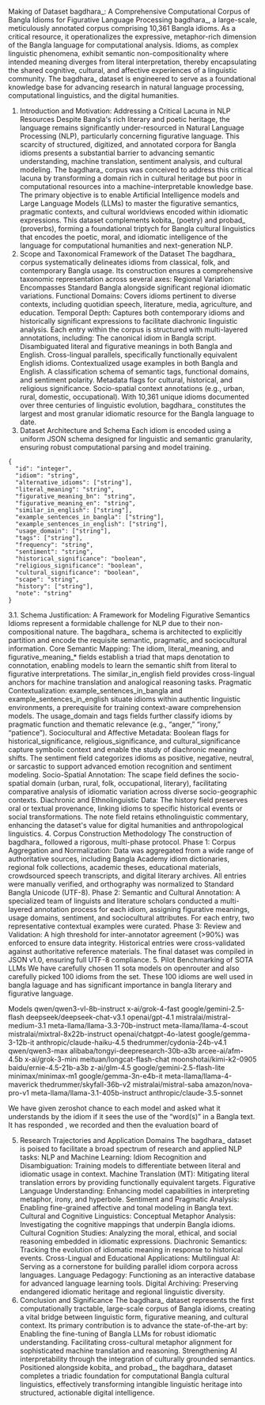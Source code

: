 Making of Dataset bagdhara_: A Comprehensive Computational Corpus of Bangla Idioms for Figurative Language Processing
bagdhara_, a large-scale, meticulously annotated corpus comprising 10,361 Bangla idioms. As a critical resource, it operationalizes the expressive, metaphor-rich dimension of the Bangla language for computational analysis. Idioms, as complex linguistic phenomena, exhibit semantic non-compositionality where intended meaning diverges from literal interpretation, thereby encapsulating the shared cognitive, cultural, and affective experiences of a linguistic community. The bagdhara_ dataset is engineered to serve as a foundational knowledge base for advancing research in natural language processing, computational linguistics, and the digital humanities.
1. Introduction and Motivation: Addressing a Critical Lacuna in NLP Resources
Despite Bangla's rich literary and poetic heritage, the language remains significantly under-resourced in Natural Language Processing (NLP), particularly concerning figurative language. This scarcity of structured, digitized, and annotated corpora for Bangla idioms presents a substantial barrier to advancing semantic understanding, machine translation, sentiment analysis, and cultural modeling. The bagdhara_ corpus was conceived to address this critical lacuna by transforming a domain rich in cultural heritage but poor in computational resources into a machine-interpretable knowledge base.
The primary objective is to enable Artificial Intelligence models and Large Language Models (LLMs) to master the figurative semantics, pragmatic contexts, and cultural worldviews encoded within idiomatic expressions. This dataset complements kobita_ (poetry) and probad_ (proverbs), forming a foundational triptych for Bangla cultural linguistics that encodes the poetic, moral, and idiomatic intelligence of the language for computational humanities and next-generation NLP.
2. Scope and Taxonomical Framework of the Dataset
The bagdhara_ corpus systematically delineates idioms from classical, folk, and contemporary Bangla usage. Its construction ensures a comprehensive taxonomic representation across several axes:
Regional Variation: Encompasses Standard Bangla alongside significant regional idiomatic variations.
Functional Domains: Covers idioms pertinent to diverse contexts, including quotidian speech, literature, media, agriculture, and education.
Temporal Depth: Captures both contemporary idioms and historically significant expressions to facilitate diachronic linguistic analysis.
Each entry within the corpus is structured with multi-layered annotations, including:
The canonical idiom in Bangla script.
Disambiguated literal and figurative meanings in both Bangla and English.
Cross-lingual parallels, specifically functionally equivalent English idioms.
Contextualized usage examples in both Bangla and English.
A classification schema of semantic tags, functional domains, and sentiment polarity.
Metadata flags for cultural, historical, and religious significance.
Socio-spatial context annotations (e.g., urban, rural, domestic, occupational).
With 10,361 unique idioms documented over three centuries of linguistic evolution, bagdhara_ constitutes the largest and most granular idiomatic resource for the Bangla language to date.
3. Dataset Architecture and Schema
Each idiom is encoded using a uniform JSON schema designed for linguistic and semantic granularity, ensuring robust computational parsing and model training.

```
{
  "id": "integer",
  "idiom": "string",
  "alternative_idioms": ["string"],
  "literal_meaning": "string",
  "figurative_meaning_bn": "string",
  "figurative_meaning_en": "string",
  "similar_in_english": ["string"],
  "example_sentences_in_bangla": ["string"],
  "example_sentences_in_english": ["string"],
  "usage_domain": ["string"],
  "tags": ["string"],
  "frequency": "string",
  "sentiment": "string",
  "historical_significance": "boolean",
  "religious_significance": "boolean",
  "cultural_significance": "boolean",
  "scape": "string",
  "history": ["string"],
  "note": "string"
}
```

3.1. Schema Justification: A Framework for Modeling Figurative Semantics
Idioms represent a formidable challenge for NLP due to their non-compositional nature. The bagdhara_ schema is architected to explicitly partition and encode the requisite semantic, pragmatic, and sociocultural information.
Core Semantic Mapping: The idiom, literal_meaning, and figurative_meaning_* fields establish a triad that maps denotation to connotation, enabling models to learn the semantic shift from literal to figurative interpretations. The similar_in_english field provides cross-lingual anchors for machine translation and analogical reasoning tasks.
Pragmatic Contextualization: example_sentences_in_bangla and example_sentences_in_english situate idioms within authentic linguistic environments, a prerequisite for training context-aware comprehension models. The usage_domain and tags fields further classify idioms by pragmatic function and thematic relevance (e.g., “anger,” “irony,” “patience”).
Sociocultural and Affective Metadata: Boolean flags for historical_significance, religious_significance, and cultural_significance capture symbolic context and enable the study of diachronic meaning shifts. The sentiment field categorizes idioms as positive, negative, neutral, or sarcastic to support advanced emotion recognition and sentiment modeling.
Socio-Spatial Annotation: The scape field defines the socio-spatial domain (urban, rural, folk, occupational, literary), facilitating comparative analysis of idiomatic variation across diverse socio-geographic contexts.
Diachronic and Ethnolinguistic Data: The history field preserves oral or textual provenance, linking idioms to specific historical events or social transformations. The note field retains ethnolinguistic commentary, enhancing the dataset's value for digital humanities and anthropological linguistics.
4. Corpus Construction Methodology
The construction of bagdhara_ followed a rigorous, multi-phase protocol.
Phase 1: Corpus Aggregation and Normalization: Data was aggregated from a wide range of authoritative sources, including Bangla Academy idiom dictionaries, regional folk collections, academic theses, educational materials, crowdsourced speech transcripts, and digital literary archives. All entries were manually verified, and orthography was normalized to Standard Bangla Unicode (UTF-8).
Phase 2: Semantic and Cultural Annotation: A specialized team of linguists and literature scholars conducted a multi-layered annotation process for each idiom, assigning figurative meanings, usage domains, sentiment, and sociocultural attributes. For each entry, two representative contextual examples were curated.
Phase 3: Review and Validation: A high threshold for inter-annotator agreement (>90%) was enforced to ensure data integrity. Historical entries were cross-validated against authoritative reference materials. The final dataset was compiled in JSON v1.0, ensuring full UTF-8 compliance.
5. Pilot Benchmarking of SOTA LLMs
We have carefully chosen 11 sota models on openrouter and also carefully picked 100 idioms from the set. These 100 idioms are well used in bangla laguage and has significant importance in bangla literary and figurative language. 

Models
qwen/qwen3-vl-8b-instruct
x-ai/grok-4-fast
google/gemini-2.5-flash
deepseek/deepseek-chat-v3.1
openai/gpt-4.1
mistralai/mistral-medium-3.1
meta-llama/llama-3.3-70b-instruct
meta-llama/llama-4-scout
mistralai/mixtral-8x22b-instruct
openai/chatgpt-4o-latest
google/gemma-3-12b-it
anthropic/claude-haiku-4.5
thedrummer/cydonia-24b-v4.1
qwen/qwen3-max
alibaba/tongyi-deepresearch-30b-a3b
arcee-ai/afm-4.5b
x-ai/grok-3-mini
meituan/longcat-flash-chat
moonshotai/kimi-k2-0905
baidu/ernie-4.5-21b-a3b
z-ai/glm-4.5
google/gemini-2.5-flash-lite
minimax/minimax-m1
google/gemma-3n-e4b-it
meta-llama/llama-4-maverick
thedrummer/skyfall-36b-v2
mistralai/mistral-saba
amazon/nova-pro-v1
meta-llama/llama-3.1-405b-instruct
anthropic/claude-3.5-sonnet

We have given zeroshot chance to each model and asked what it understands by the idiom if it sees the use of the “word(s)” in a Bangla text. It has responded , we recorded and then the evaluation board of 

5. Research Trajectories and Application Domains
The bagdhara_ dataset is poised to facilitate a broad spectrum of research and applied NLP tasks:
NLP and Machine Learning:
Idiom Recognition and Disambiguation: Training models to differentiate between literal and idiomatic usage in context.
Machine Translation (MT): Mitigating literal translation errors by providing functionally equivalent targets.
Figurative Language Understanding: Enhancing model capabilities in interpreting metaphor, irony, and hyperbole.
Sentiment and Pragmatic Analysis: Enabling fine-grained affective and tonal modeling in Bangla text.
Cultural and Cognitive Linguistics:
Conceptual Metaphor Analysis: Investigating the cognitive mappings that underpin Bangla idioms.
Cultural Cognition Studies: Analyzing the moral, ethical, and social reasoning embedded in idiomatic expressions.
Diachronic Semantics: Tracking the evolution of idiomatic meaning in response to historical events.
Cross-Lingual and Educational Applications:
Multilingual AI: Serving as a cornerstone for building parallel idiom corpora across languages.
Language Pedagogy: Functioning as an interactive database for advanced language learning tools.
Digital Archiving: Preserving endangered idiomatic heritage and regional linguistic diversity.
6. Conclusion and Significance
The bagdhara_ dataset represents the first computationally tractable, large-scale corpus of Bangla idioms, creating a vital bridge between linguistic form, figurative meaning, and cultural context. Its primary contribution is to advance the state-of-the-art by:
Enabling the fine-tuning of Bangla LLMs for robust idiomatic understanding.
Facilitating cross-cultural metaphor alignment for sophisticated machine translation and reasoning.
Strengthening AI interpretability through the integration of culturally grounded semantics.
Positioned alongside kobita_ and probad_, the bagdhara_ dataset completes a triadic foundation for computational Bangla cultural linguistics, effectively transforming intangible linguistic heritage into structured, actionable digital intelligence.
